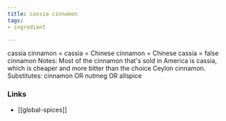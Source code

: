 ```yaml
---
title: cassia cinnamon
tags:
- ingredient

---
```

cassia cinnamon = cassia = Chinese cinnamon = Chinese cassia = false cinnamon Notes: Most of the cinnamon that's sold in America is cassia, which is cheaper and more bitter than the choice Ceylon cinnamon. Substitutes: cinnamon OR nutmeg OR allspice

### Links

* [[global-spices]]
